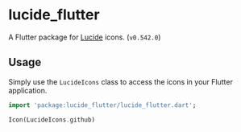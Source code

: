 # lucide_flutter

A Flutter package for [Lucide](https://lucide.dev/) icons. (`v0.542.0`)

## Usage

Simply use the `LucideIcons` class to access the icons in your Flutter application.

```dart
import 'package:lucide_flutter/lucide_flutter.dart';

Icon(LucideIcons.github)
```
